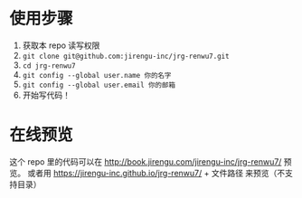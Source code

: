 # 使用步骤
1. 获取本 repo 读写权限
2. `git clone git@github.com:jirengu-inc/jrg-renwu7.git`
3. `cd jrg-renwu7`
4. `git config --global user.name 你的名字`
5. `git config --global user.email 你的邮箱`
6. 开始写代码！

# 在线预览

这个 repo 里的代码可以在 http://book.jirengu.com/jirengu-inc/jrg-renwu7/  预览。
或者用  https://jirengu-inc.github.io/jrg-renwu7/ + 文件路径 来预览（不支持目录）

